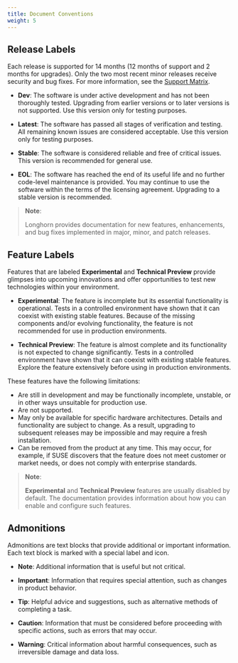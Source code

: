 ```yaml
---
title: Document Conventions
weight: 5
---
```


## Release Labels

Each release is supported for 14 months (12 months of support and 2 months for upgrades). Only the two most recent minor releases receive security and bug fixes. For more information, see the [Support Matrix](https://www.suse.com/suse-longhorn/support-matrix/all-supported-versions/).

- **Dev**: The software is under active development and has not been thoroughly tested. Upgrading from earlier versions or to later versions is not supported. Use this version only for testing purposes.

- **Latest**: The software has passed all stages of verification and testing. All remaining known issues are considered acceptable. Use this version only for testing purposes.

- **Stable**: The software is considered reliable and free of critical issues. This version is recommended for general use.

- **EOL**: The software has reached the end of its useful life and no further code-level maintenance is provided. You may continue to use the software within the terms of the licensing agreement. Upgrading to a stable version is recommended.

> **Note**:
>
> Longhorn provides documentation for new features, enhancements, and bug fixes implemented in major, minor, and patch releases.

## Feature Labels

Features that are labeled **Experimental** and **Technical Preview** provide glimpses into upcoming innovations and offer opportunities to test new technologies within your environment.

- **Experimental**: The feature is incomplete but its essential functionality is operational. Tests in a controlled environment have shown that it can coexist with existing stable features. Because of the missing components and/or evolving functionality, the feature is not recommended for use in production environments.

- **Technical Preview**: The feature is almost complete and its functionality is not expected to change significantly. Tests in a controlled environment have shown that it can coexist with existing stable features. Explore the feature extensively before using in production environments.

These features have the following limitations:

- Are still in development and may be functionally incomplete, unstable, or in other ways unsuitable for production use.
- Are not supported.
- May only be available for specific hardware architectures. Details and functionality are subject to change. As a result, upgrading to subsequent releases may be impossible and may require a fresh installation.
- Can be removed from the product at any time. This may occur, for example, if SUSE discovers that the feature does not meet customer or market needs, or does not comply with enterprise standards.

> **Note**:
> 
> **Experimental** and **Technical Preview** features are usually disabled by default. The documentation provides information about how you can enable and configure such features.

## Admonitions

Admonitions are text blocks that provide additional or important information. Each text block is marked with a special label and icon.

- **Note**: Additional information that is useful but not critical.

- **Important**: Information that requires special attention, such as changes in product behavior.

- **Tip**: Helpful advice and suggestions, such as alternative methods of completing a task.

- **Caution**: Information that must be considered before proceeding with specific actions, such as errors that may occur.

- **Warning**: Critical information about harmful consequences, such as irreversible damage and data loss.